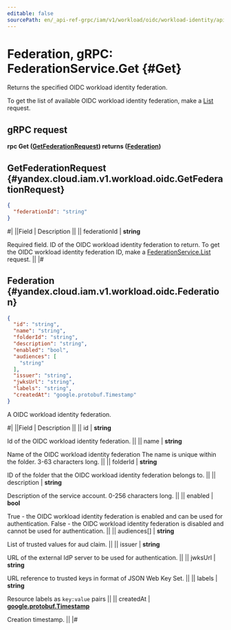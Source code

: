 ```yaml
---
editable: false
sourcePath: en/_api-ref-grpc/iam/v1/workload/oidc/workload-identity/api-ref/grpc/Federation/get.md
---
```


# Federation, gRPC: FederationService.Get {#Get}

Returns the specified OIDC workload identity federation.

To get the list of available OIDC workload identity federation, make a [List](/docs/iam/workload-identity/api-ref/grpc/Federation/list#List) request.

## gRPC request

**rpc Get ([GetFederationRequest](#yandex.cloud.iam.v1.workload.oidc.GetFederationRequest)) returns ([Federation](#yandex.cloud.iam.v1.workload.oidc.Federation))**

## GetFederationRequest {#yandex.cloud.iam.v1.workload.oidc.GetFederationRequest}

```json
{
  "federationId": "string"
}
```

#|
||Field | Description ||
|| federationId | **string**

Required field. ID of the OIDC workload identity federation to return.
To get the OIDC workload identity federation ID, make a [FederationService.List](/docs/iam/workload-identity/api-ref/grpc/Federation/list#List) request. ||
|#

## Federation {#yandex.cloud.iam.v1.workload.oidc.Federation}

```json
{
  "id": "string",
  "name": "string",
  "folderId": "string",
  "description": "string",
  "enabled": "bool",
  "audiences": [
    "string"
  ],
  "issuer": "string",
  "jwksUrl": "string",
  "labels": "string",
  "createdAt": "google.protobuf.Timestamp"
}
```

A OIDC workload identity federation.

#|
||Field | Description ||
|| id | **string**

Id of the OIDC workload identity federation. ||
|| name | **string**

Name of the OIDC workload identity federation
The name is unique within the folder. 3-63 characters long. ||
|| folderId | **string**

ID of the folder that the OIDC workload identity federation belongs to. ||
|| description | **string**

Description of the service account. 0-256 characters long. ||
|| enabled | **bool**

True - the OIDC workload identity federation is enabled and can be used for authentication.
False - the OIDC workload identity federation is disabled and cannot be used for authentication. ||
|| audiences[] | **string**

List of trusted values for aud claim. ||
|| issuer | **string**

URL of the external IdP server to be used for authentication. ||
|| jwksUrl | **string**

URL reference to trusted keys in format of JSON Web Key Set. ||
|| labels | **string**

Resource labels as `` key:value `` pairs ||
|| createdAt | **[google.protobuf.Timestamp](https://developers.google.com/protocol-buffers/docs/reference/google.protobuf#timestamp)**

Creation timestamp. ||
|#
